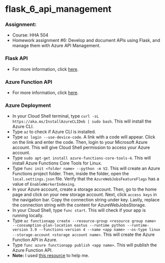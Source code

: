 # flask_6_api_management

### Assignment:
- Course: HHA 504
- Homework assignment #6: Develop and document APIs using Flask, and manage them with Azure API Management.

### Flask API
- For more information, click [here](https://github.com/Beczheng/flask_6_api_management/blob/main/flask/app_flasgger.py).

### Azure Function API 
- For more information, click [here](https://github.com/Beczheng/flask_6_api_management/blob/main/LocalFunctionProj/function_app.py).

### Azure Deployment
- In your Cloud Shell terminal, type `curl -sL https://aka.ms/InstallAzureCLIDeb | sudo bash`. This will install the Azure CLI.
- Type `az` to check if Azure CLI is installed.
- Type `az login --use-device-code`. A link with a code will appear. Click on the link and enter the code. Then, login to your Microsoft Azure account. This will give Cloud Shell permission to access your Azure account.
- Type `sudo apt-get install azure-functions-core-tools-4`. This will install Azure Functions Core Tools for Linux.
- Type `func init <folder name> --python -m V2`. This will create an Azure Functions project folder. Then, inside the folder, open the `local.settings.json` file. Verify that the `AzureWebJobsFeatureFlags` has a value of `EnableWorkerIndexing`.
- In your Azure account, create a storage account. Then, go to the home page and click on your new storage account. Next, click `access keys` in the navigation bar. Copy the connection string under key. Lastly, replace the connection string with the content for AzureWebJobsStorage.
- In your Cloud Shell, type `func start`. This will check if your app is running locally.
- Type `az functionapp create --resource-group <resource group name> --consumption-plan-location eastus --runtime python --runtime-version 3.9 --functions-version 4 --name <app name> --os-type linux --storage-account <storage account name>`. This will create the Azure Function API in Azure.
- Type `func azure functionapp publish <app name>`. This will publish the Azure Function API.
- **Note:** I used [this resource](https://learn.microsoft.com/en-us/azure/azure-functions/create-first-function-cli-python?tabs=macos%2Cbash%2Cazure-cli&pivots=python-mode-decorators) to help me.
